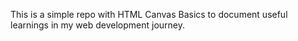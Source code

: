 This is a simple repo with HTML Canvas Basics to document useful learnings in my web development journey.